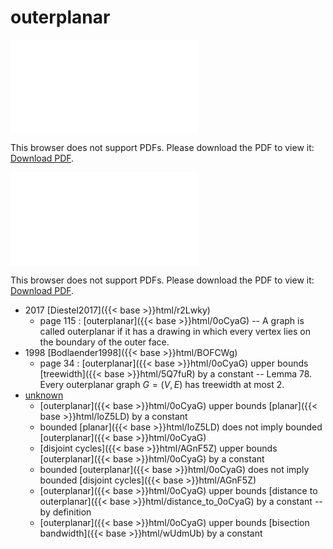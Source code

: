 # outerplanar




<object data="../local_0oCyaG.pdf" type="application/pdf" width="100%" height="480px"><embed src="../local_0oCyaG.pdf"><p>This browser does not support PDFs. Please download the PDF to view it: <a href="../local_0oCyaG.pdf">Download PDF</a>.</p></embed></object>


<object data="../inclusions_0oCyaG.pdf" type="application/pdf" width="100%" height="480px"><embed src="../inclusions_0oCyaG.pdf"><p>This browser does not support PDFs. Please download the PDF to view it: <a href="../inclusions_0oCyaG.pdf">Download PDF</a>.</p></embed></object>

* 2017 [Diestel2017]({{< base >}}html/r2Lwky)
    * page 115 : [outerplanar]({{< base >}}html/0oCyaG) -- A graph is called outerplanar if it has a drawing in which every vertex lies on the boundary of the outer face.
* 1998 [Bodlaender1998]({{< base >}}html/BOFCWg)
    * page 34 : [outerplanar]({{< base >}}html/0oCyaG) upper bounds [treewidth]({{< base >}}html/5Q7fuR) by a constant -- Lemma 78. Every outerplanar graph $G=(V,E)$ has treewidth at most 2.
*  [unknown](#)
    * [outerplanar]({{< base >}}html/0oCyaG) upper bounds [planar]({{< base >}}html/loZ5LD) by a constant
    * bounded [planar]({{< base >}}html/loZ5LD) does not imply bounded [outerplanar]({{< base >}}html/0oCyaG)
    * [disjoint cycles]({{< base >}}html/AGnF5Z) upper bounds [outerplanar]({{< base >}}html/0oCyaG) by a constant
    * bounded [outerplanar]({{< base >}}html/0oCyaG) does not imply bounded [disjoint cycles]({{< base >}}html/AGnF5Z)
    * [outerplanar]({{< base >}}html/0oCyaG) upper bounds [distance to outerplanar]({{< base >}}html/distance_to_0oCyaG) by a constant -- by definition
    * [outerplanar]({{< base >}}html/0oCyaG) upper bounds [bisection bandwidth]({{< base >}}html/wUdmUb) by a constant